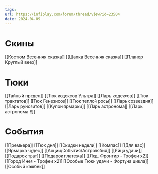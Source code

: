 ```yaml
---
tags: 
url: https://infiplay.com/forum/thread/view?id=23504
date: 2024-04-09
---
```

# Скины
[[Костюм Весенняя сказка]]
[[Шапка Весенняя сказка]]
[[Планер Круглый веер]]


# Тюки
[[Тайный предел]]
[[Тюк кодексов Ультра]]
[[Ларь кодексов]]
[[Тюк трактатов]]
[[Тюк Генезисов]]
[[Тюк теплой росы]]
[[Ларь созвездия]]
[[Ларь рунолитов]]
[[Купон ярмарки]]
[[Ларь астронома]]
[[Ларь астронома S]]



# События
[[Премьера]]
[[Тюк дня]]
[[Скидки недели]]
[[Компас]]
[[Для вас]]
[[Ярмарка чудес]]
[[Акции/События/Астролябия]]
[[Яйца удачи]]
[[Подарок трат]]
[[Подарок платежа]]
[[Лед. Фронтир - Трофеи х2]]
[[Город Инея  - Трофеи х2]]
[[Особые Тюки удачи - Фортуна цикла]]
[[Особый кэшбек]]
